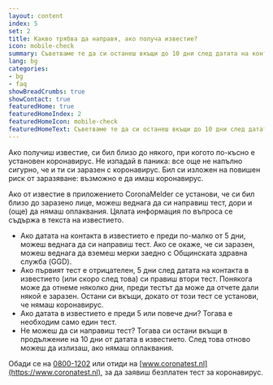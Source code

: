 ```yaml
---
layout: content
index: 5
set: 2
title: Какво трябва да направя, ако получа известие?
icon: mobile-check
summary: Съветваме те да си останеш вкъщи до 10 дни след датата на контакта. Имаш ли симптоми? Направи си тест.  
lang: bg
categories:
- bg
- faq
showBreadCrumbs: true
showContact: true
featuredHome: true
featuredHomeIndex: 2
featuredHomeIcon: mobile-check
featuredHomeText: Съветваме те да си останеш вкъщи до 10 дни след датата на контакта. Имаш ли симптоми? Направи си тест.  
---
```

Ако получиш известие, си бил близо до някого, при когото по-късно е установен коронавирус. Не изпадай в паника: все още не напълно сигурно, че и ти си заразен с коронавирус. Бил си изложен на повишен риск от заразяване: възможно е да имаш коронавирус.

Ако от известие в приложението CoronaMelder се установи, че си бил близо до заразено лице, можеш веднага да си направиш тест, дори и (още) да нямаш оплаквания. Цялата информация по въпроса се съдържа в текста на известието.

- Ако датата на контакта в известието е преди по-малко от 5 дни, можеш веднага да си направиш тест. Ако се окаже, че си заразен, можеш веднага да вземеш мерки заедно с Общинската здравна служба (GGD).
- Ако първият тест е отрицателен, 5 дни след датата на контакта в известието (или скоро след това) си правиш втори тест. Понякога може да отнеме няколко дни, преди тестът да може да отчете дали някой е заразен. Остани си вкъщи, докато от този тест се установи, че нямаш коронавирус.
- Ако датата в известието е преди 5 или повече дни? Тогава е необходим само един тест. 
- Не можеш да си направиш тест? Тогава си остани вкъщи в продължение на 10 дни от датата в известието. След това отново можеш да излизаш, ако нямаш оплаквания.

Обади се на [0800-1202](tel:+318001202) или отиди на [www.coronatest.nl](https://www.coronatest.nl), за да заявиш безплатен тест за коронавирус.
